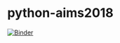 # python-aims2018
[![Binder](https://mybinder.org/badge.svg)](https://mybinder.org/v2/gh/rogerlord/python-aims2018/master)
